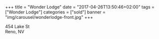 +++
title = "Wonder Lodge"
date = "2017-04-26T13:50:46+02:00"
tags = ["Wonder Lodge"]
categories = ["sold"]
banner = "img/carousel/wonderlodge-front.jpg"
+++

454 Lake St
<br>
Reno, NV
